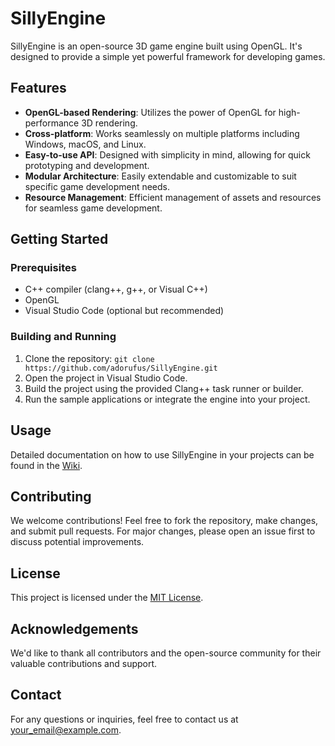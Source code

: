 # SillyEngine

SillyEngine is an open-source 3D game engine built using OpenGL. It's designed to provide a simple yet powerful framework for developing games.

## Features

- **OpenGL-based Rendering**: Utilizes the power of OpenGL for high-performance 3D rendering.
- **Cross-platform**: Works seamlessly on multiple platforms including Windows, macOS, and Linux.
- **Easy-to-use API**: Designed with simplicity in mind, allowing for quick prototyping and development.
- **Modular Architecture**: Easily extendable and customizable to suit specific game development needs.
- **Resource Management**: Efficient management of assets and resources for seamless game development.

## Getting Started

### Prerequisites

- C++ compiler (clang++, g++, or Visual C++)
- OpenGL
- Visual Studio Code (optional but recommended)

### Building and Running

1. Clone the repository: `git clone https://github.com/adorufus/SillyEngine.git`
2. Open the project in Visual Studio Code.
3. Build the project using the provided Clang++ task runner or builder.
4. Run the sample applications or integrate the engine into your project.

## Usage

Detailed documentation on how to use SillyEngine in your projects can be found in the [Wiki](https://github.com/adorufus/SillyEngine/wiki).

## Contributing

We welcome contributions! Feel free to fork the repository, make changes, and submit pull requests. For major changes, please open an issue first to discuss potential improvements.

## License

This project is licensed under the [MIT License](LICENSE).

## Acknowledgements

We'd like to thank all contributors and the open-source community for their valuable contributions and support.

## Contact

For any questions or inquiries, feel free to contact us at [your_email@example.com](mailto:your_email@example.com).

